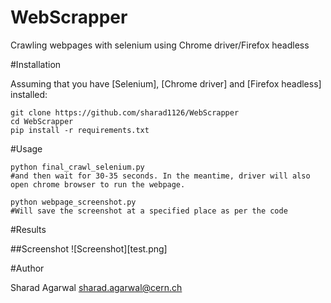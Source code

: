 # WebScrapper

Crawling webpages with selenium using Chrome driver/Firefox headless 

#Installation

Assuming that you have  [Selenium],  [Chrome driver] and [Firefox headless] installed:

```
git clone https://github.com/sharad1126/WebScrapper
cd WebScrapper
pip install -r requirements.txt
```

#Usage

```
python final_crawl_selenium.py
#and then wait for 30-35 seconds. In the meantime, driver will also open chrome browser to run the webpage.

python webpage_screenshot.py
#Will save the screenshot at a specified place as per the code

```

#Results

##Screenshot 
![Screenshot][test.png]

#Author

Sharad Agarwal <sharad.agarwal@cern.ch>
